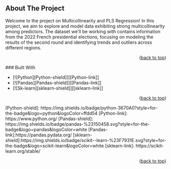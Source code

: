 <!-- Improved compatibility of back to top link -->
<a name="readme-top"></a>

<!-- ABOUT THE PROJECT -->
## About The Project

Welcome to the project on Multicollinearity and PLS Regression! In this project, we aim to explore and model data exhibiting strong multicollinearity among predictors. The dataset we'll be working with contains information from the 2022 French presidential elections, focusing on modeling the results of the second round and identifying trends and outliers across different regions.

<p align="right">(<a href="#readme-top">back to top</a>)</p>
### Built With

* [![Python][Python-shield]][[Python-link]]
* [![Pandas][Pandas-shield]][[Pandas-link]]
* [![Sk-learn][sklearn-shield]][[sklearn-link]]

<p align="right">(<a href="#readme-top">back to top</a>)</p>
<!-- MARKDOWN LINKS & IMAGES -->
<!-- https://www.markdownguide.org/basic-syntax/#reference-style-links -->
[Python-shield]: https://img.shields.io/badge/python-3670A0?style=for-the-badge&logo=python&logoColor=ffdd54
[Python-link]: https://www.python.org/
[Pandas-shield]: https://img.shields.io/badge/pandas-%23150458.svg?style=for-the-badge&logo=pandas&logoColor=white
[Pandas-link]:https://pandas.pydata.org/
[sklearn-shield]:https://img.shields.io/badge/scikit--learn-%23F7931E.svg?style=for-the-badge&logo=scikit-learn&logoColor=white
[sklearn-link]: https://scikit-learn.org/stable/



<p align="right">(<a href="#readme-top">back to top</a>)</p>
